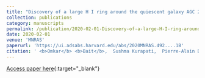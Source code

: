 ```yaml
---
title: "Discovery of a large H I ring around the quiescent galaxy AGC 203001"
collection: publications
category: manuscripts
permalink: /publication/2020-02-01-Discovery-of-a-large-H-I-ring-around-the-quiescent-galaxy-AGC-203001
date: 2020-02-01
venue: 'MNRAS'
paperurl: 'https://ui.adsabs.harvard.edu/abs/2020MNRAS.492....1B'
citation: ' <b>Omkar</b> <b>Bait</b>,  Sushma Kurapati,  Pierre-Alain Duc,  Jean-Charles Cuillandre,  Yogesh Wadadekar,  Peter Kamphuis,  Sudhanshu Barway, &quot;Discovery of a large H I ring around the quiescent galaxy AGC 203001.&quot; MNRAS, 2020.'
---
```

[Access paper here](https://ui.adsabs.harvard.edu/abs/2020MNRAS.492....1B){:target="_blank"}
